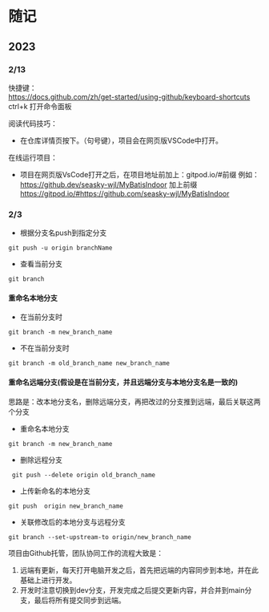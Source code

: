 # 随记

## 2023
### 2/13  
快捷键：  
https://docs.github.com/zh/get-started/using-github/keyboard-shortcuts  
ctrl+k 打开命令面板  

阅读代码技巧：  
+ 在仓库详情页按下。（句号键），项目会在网页版VSCode中打开。  
 
在线运行项目：  
+ 项目在网页版VsCode打开之后，在项目地址前加上：gitpod.io/#前缀
例如：https://github.dev/seasky-wjl/MyBatisIndoor 加上前缀  https://gitpod.io/#https://github.com/seasky-wjl/MyBatisIndoor

 


### 2/3

+ 根据分支名push到指定分支  
```  
git push -u origin branchName
```

+ 查看当前分支  
```  
git branch  
```  
#### 重命名本地分支
+ 在当前分支时  

```
git branch -m new_branch_name
```  

+ 不在当前分支时  
```
git branch -m old_branch_name new_branch_name
```
#### 重命名远端分支(假设是在当前分支，并且远端分支与本地分支名是一致的)  
思路是：改本地分支名，删除远端分支，再把改过的分支推到远端，最后关联这两个分支
+ 重命名本地分支  
```  
git branch -m new_branch_name  
``` 
+ 删除远程分支  
```   
 git push --delete origin old_branch_name  
``` 
+ 上传新命名的本地分支  
``` 
git push  origin new_branch_name  
``` 
+ 关联修改后的本地分支与远程分支  
```   
git branch --set-upstream-to origin/new_branch_name  
``` 

项目由Github托管，团队协同工作的流程大致是：  
1. 远端有更新，每天打开电脑开发之后，首先把远端的内容同步到本地，并在此基础上进行开发。
2. 开发时注意切换到dev分支，开发完成之后提交更新内容，并合并到main分支，最后将所有提交同步到远端。
